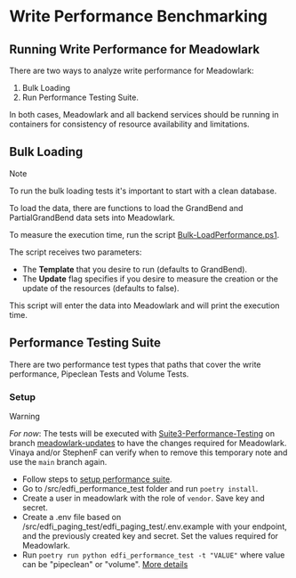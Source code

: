 # Write Performance Benchmarking

## Running Write Performance for Meadowlark

There are two ways to analyze write performance for Meadowlark:

1. Bulk Loading
2. Run Performance Testing Suite.

In both cases, Meadowlark and all backend services should be running in containers for
consistency of resource availability and limitations.

## Bulk Loading

> [!NOTE]
> To run the bulk loading tests it's important to start with a clean
> database.

To load the data, there are functions to load the GrandBend and PartialGrandBend
data sets into Meadowlark.

To measure the execution time, run the script
[Bulk-LoadPerformance.ps1](../../../eng/performance/BulkLoad-Performance.ps1).

The script receives two parameters:

- The **Template** that you desire to run (defaults to GrandBend).
- The **Update** flag specifies if you desire to measure the creation or the
  update of the resources (defaults to false).

This script will enter the data into Meadowlark and will print the execution
time.

## Performance Testing Suite

There are two performance test types that paths that cover the write
performance, Pipeclean Tests and Volume Tests.

### Setup

> [!WARNING]
> _For now_: The tests will be executed with
> [Suite3-Performance-Testing](https://github.com/Ed-Fi-Exchange-OSS/Suite-3-Performance-Testing)
> on branch [meadowlark-updates](https://github.com/Ed-Fi-Exchange-OSS/Suite-3-Performance-Testing/tree/meadowlark-updates)
> to have the changes required for Meadowlark. Vinaya and/or StephenF can verify when to remove
> this temporary note and use the `main` branch again.

- Follow steps to [setup performance suite](./SETUP-PERFORMANCE-SUITE.md).
- Go to /src/edfi_performance_test folder and run `poetry install`.
- Create a user in meadowlark with the role of `vendor`. Save key and secret.
- Create a .env file based on
  /src/edfi_paging_test/edfi_paging_test/.env.example with your endpoint, and the previously created key
  and secret. Set the values required for Meadowlark.
- Run `poetry run python edfi_performance_test -t "VALUE"` where value can be
  "pipeclean" or "volume". [More details](https://github.com/Ed-Fi-Exchange-OSS/Suite-3-Performance-Testing/tree/main/src/edfi-performance-test)
